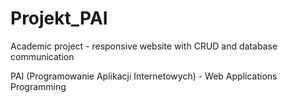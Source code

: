 # Projekt_PAI

Academic project - responsive website with CRUD and database communication

PAI (Programowanie Aplikacji Internetowych) - Web Applications Programming
